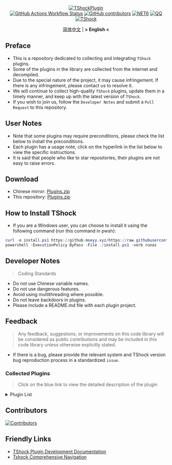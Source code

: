 <div align = "center">
  
[![TShockPlugin](https://socialify.git.ci/UnrealMultiple/TShockPlugin/image?description=1&descriptionEditable=A%20TShock%20Chinese%20Plugin%20Collection%20Repository&forks=1&issues=1&language=1&logo=https%3A%2F%2Fgithub.com%2FUnrealMultiple%2FTShockPlugin%2Fblob%2Fmaster%2Ficon.png%3Fraw%3Dtrue&name=1&pattern=Circuit%20Board&pulls=1&stargazers=1&theme=Auto)](https://github.com/UnrealMultiple/TShockPlugin)  
[![GitHub Actions Workflow Status](https://img.shields.io/github/actions/workflow/status/UnrealMultiple/TShockPlugin/.github%2Fworkflows%2Fplugins_publish.yml)](https://github.com/UnrealMultiple/TShockPlugin/actions)
[![GitHub contributors](https://img.shields.io/github/contributors/UnrealMultiple/TShockPlugin?style=flat)](https://github.com/UnrealMultiple/TShockPlugin/graphs/contributors)
[![NET6](https://img.shields.io/badge/Core-%20.NET_6-blue)](https://dotnet.microsoft.com/zh-cn/)
[![QQ](https://img.shields.io/badge/QQ-EB1923?logo=tencent-qq&logoColor=white)](https://qm.qq.com/cgi-bin/qm/qr?k=54tOesIU5g13yVBNFIuMBQ6AzjgE6f0m&jump_from=webapi&authKey=6jzafzJEqQGzq7b2mAHBw+Ws5uOdl83iIu7CvFmrfm/Xxbo2kNHKSNXJvDGYxhSW)
[![TShock](https://img.shields.io/badge/TShock5.2.0-2B579A.svg?&logo=TShock&logoColor=white)](https://github.com/Pryaxis/TShock)

[简体中文](README.md) | **&gt; English &lt;**

</div>

## Preface
- This is a repository dedicated to collecting and integrating `TShock` plugins.
- Some of the plugins in the library are collected from the internet and decompiled.
- Due to the special nature of the project, it may cause infringement. If there is any infringement, please contact us to resolve it.
- We will continue to collect high-quality `TShock` plugins, update them in a timely manner, and keep up with the latest version of `TShock`.
- If you wish to join us, follow the `Developer Notes` and submit a `Pull Request` to this repository.


## User Notes

- Note that some plugins may require preconditions, please check the list below to install the preconditions.
- Each plugin has a usage note, click on the hyperlink in the list below to view the specific instructions.
- It is said that people who like to star repositories, their plugins are not easy to raise errors.

## Download

- Chinese mirror: [Plugins.zip](https://github.moeyy.xyz/https://github.com/UnrealMultiple/TShockPlugin/releases/download/V1.0.0.0/Plugins.zip)
- This repository: [Plugins.zip](https://github.com/UnrealMultiple/TShockPlugin/releases/tag/V1.0.0.0)

## How to Install TShock
- If you are a Windows user, you can choose to install it using the following command (run this command in pwsh):
```powershell
curl -o install.ps1 https://github.moeyy.xyz/https://raw.githubusercontent.com/UnrealMultiple/TShockPlugin/master/InstallTShock.ps1
powershell -ExecutionPolicy ByPass -File ./install.ps1 -verb runas
```

## Developer Notes

> Coding Standards

- Do not use Chinese variable names.
- Do not use dangerous features.
- Avoid using multithreading where possible.
- Do not leave backdoors in plugins.
- Please include a README.md file with each plugin project.

## Feedback

> Any feedback, suggestions, or improvements on this code library will be considered as public contributions and may be included in this code library unless otherwise explicitly stated.

- If there is a bug, please provide the relevant system and TShock version bug reproduction process in a standardized `issue`.

### Collected Plugins

> Click on the blue link to view the detailed description of the plugin

<Details>
<Summary>Plugin List</Summary>

| Plugin Name                                                      |                                 Plugin Description                                 |                                                                   Precondition                                                                   |
|------------------------------------------------------------------|:----------------------------------------------------------------------------------:|:------------------------------------------------------------------------------------------------------------------------------------------------:|
| [ChattyBridge](ChattyBridge/README.md)                           |                            Used for cross-server chat.                             |                                                                        No                                                                        |
| [EconomicsAPI](EconomicsAPI/README.md)                           |                            Economic plugin prerequisite                            |                                                                        No                                                                        |
| [Economics.RPG](Economics.RPG/README.md)                         |                                        RPG                                         |                                                      [EconomicsAPI](EconomicsAPI/README.md)                                                      |
| [Economics.WeaponPlus](Economics.WeaponPlus/README.md)           |                                  Enhance weapons                                   |                                                      [EconomicsAPI](EconomicsAPI/README.md)                                                      |
| [Economics.Deal](Economics.RPG/README.md)                        |                                   Trading plugin                                   |                                                      [EconomicsAPI](EconomicsAPI/README.md)                                                      |
| [Economics.Shop](Economics.Shop/README.md)                       |                                    Store plugin                                    | [EconomicsAPI](EconomicsAPI/README.md)<br>[Economics.RPG](https://github.com/UnrealMultiple/TShockPlugin/blob/master/Economics.RPG/README.md) |
| [Economics.Skill](Economics.Skill/README.md)                     |                                    Skill plugin                                    | [EconomicsAPI](EconomicsAPI/README.md)<br>[Economics.RPG](https://github.com/UnrealMultiple/TShockPlugin/blob/master/Economics.RPG/README.md) |
| [Economics.Regain](Economics.Regain/README.md)                   |                                   Item recycling                                   |                                                      [EconomicsAPI](EconomicsAPI/README.md)                                                      |
| [Economics.Projectile](Economics.Projectile/README.md)           |                                 Custom projectile                                  |                                [EconomicsAPI](EconomicsAPI/README.md)<br>[Economics.RPG](Economics.RPG/README.md)                                |
| [Economics.NPC](Economics.NPC/README.md)                         |                                Custom monster loot                                 |                                                      [EconomicsAPI](EconomicsAPI/README.md)                                                      |
| [Economics.Task](Economics.Task/README.md)                       |                                    Task plugin                                     | [EconomicsAPI](EconomicsAPI/README.md)<br>[Economics.RPG](https://github.com/UnrealMultiple/TShockPlugin/blob/master/Economics.RPG/README.md) |
| [CreateSpawn](CreateSpawn/README.md)                             |                          Spawn point building generation                           |                                                                        No                                                                        |
| [AutoBroadcast](AutoBroadcast/README.md)                         |                                Automatic broadcast                                 |                                                                        No                                                                        |
| [AutoTeam](AutoTeam/README.md)                                   |                                      AutoTeam                                      |                                                                        No                                                                        |
| [BridgeBuilder](BridgeBuilder/README.md)                         |                                Quick bridge laying                                 |                                                                        No                                                                        |
| [OnlineGiftPackage](OnlineGiftPackage/README.md)                 |                                  Online gift pack                                  |                                                                        No                                                                        |
| [LifemaxExtra](LifemaxExtra/README.md)                           |                         Eat more Life Fruits/Life Crystal                          |                                                                        No                                                                        |
| [DisableMonsLoot](DisableMonsLoot/README.md)                     |                           Prohibit monster drop rewards                            |                                                                        No                                                                        |
| [PermaBuff](PermaBuff/README.md)                                 |                                   Permanent Buff                                   |                                                                        No                                                                        |
| [ShortCommand](ShortCommand/README.md)                           |                                   Short Command                                    |                                                                        No                                                                        |
| [ProgressBag](ProgressBag/README.md)                             |                                 Progress gift pack                                 |                                                                        No                                                                        |
| [CriticalHit](CriticalHit/README.md)                             |                                     Hit prompt                                     |                                                                        No                                                                        |
| [Back](Back/README.md)                                           |                            Return to the point of death                            |                                                                        No                                                                        |
| [BanNpc](BanNpc/README.md)                                       |                             Prevent monster generation                             |                                                                        No                                                                        |
| [MapTeleport](MapTp/README.md)                                   |                         Double-click the map to teleport.                          |                                                                        No                                                                        |
| [RandReSpawn](RandRespawn/README.md)                             |                                 Random spawn point                                 |                                                                        No                                                                        |
| [CGive](CGive/README.md)                                         |                                  Offline commands                                  |                                                                        No                                                                        |
| [RainbowChat](RainbowChat/README.md)                             |                                 Random chat color                                  |                                                                        No                                                                        |
| [NormalDropsBags](NormalDropsBags/README.md)                     |                      Drop Treasure Bags at normal difficulty.                      |                                                                        No                                                                        |
| [DisableSurfaceProjectiles](DisableSurfaceProjectiles/README.md) |                            Prohibit surface projectiles                            |                                                                        No                                                                        |
| [RecipesBrowser](RecipesBrowser/README.md)                       |                                   Crafting Table                                   |                                                                        No                                                                        |
| [DisableGodMod](DisableGodMod/README.md)                         |                        Prevent player from being invincible                        |                                                                        No                                                                        |
| [TownNPCHomes](TownNPCHomes/README.md)                           |                                   NPC quick home                                   |                                                                        No                                                                        |
| [RegionView](RegionView/README.md)                               |                              Display area boundaries                               |                                                                        No                                                                        |
| [Noagent](Noagent/README.md)                                     |                          Prohibit proxy IP from entering                           |                                                                        No                                                                        |
| [SwitchCommands](SwitchCommands/README.md)                       |                             Execute commands in region                             |                                                                        No                                                                        |
| [GolfRewards](GolfRewards/README.md)                             |                                    Golf Rewards                                    |                                                                        No                                                                        |
| [DataSync](DataSync/README.md)                                   |                              Progress synchronization                              |                                                                        No                                                                        |
| [ProgressRestrict](ProgressRestrict/README.md)                   |                              Super progress detection                              |                                                          [DataSync](DataSync/README.md)                                                          |
| [PacketsStop](PacketsStop/README.md)                             |                                Packet interception                                 |                                                                        No                                                                        |
| [DeathDrop](DeathDrop/README.md)                                 |                      Random and custom loot for monster death                      |                                                                        No                                                                        |
| [DTEntryBlock](DTEntryBlock/README.md)                           |                       Prevent entry into dungeons or temples                       |                                                                        No                                                                        |
| [PerPlayerLoot](PerPlayerLoot/README.md)                         |                           Separate chest for player loot                           |                                                                        No                                                                        |
| [PvPer](PvPer/README.md)                                         |                                    Duel system                                     |                                                                        No                                                                        |
| [DumpTerrariaID](DumpTerrariaID/README.md)                       |                                 Query Terraria ID                                  |                                                                        No                                                                        |
| [DamageStatistic](DamageStatistic/README.md)                     |                                 Damage statistics                                  |                                                                        No                                                                        |
| [AdditionalPylons](AdditionalPylons/README.md)                   |                             Place more crystal towers                              |                                                                        No                                                                        |
| [History](History/README.md)                                     |                                History grid record                                 |                                                                        No                                                                        |
| [Invincibility](Invincibility/README.md)                         |                             Time-limited invincibility                             |                                                                        No                                                                        |
| [Ezperm](Ezperm/README.md)                                       |                              Batch change permissions                              |                                                                        No                                                                        |
| [AutoClear](Autoclear/README.md)                                 |                           Intelligent automatic cleaning                           |                                                                        No                                                                        |
| [EssentialsPlus](EssentialsPlus/README.md)                       |                              More management commands                              |                                                                        No                                                                        |
| [ShowArmors](ShowArmors/README.md)                               |                               Display equipment bar                                |                                                                        No                                                                        |
| [VeinMiner](VeinMiner/README.md)                                 |                                    Chain mining                                    |                                                                        No                                                                        |
| [PersonalPermission](PersonalPermission/README.md)               |                      Set permissions individually for players                      |                                                                        No                                                                        |
| [ItemPreserver](ItemPreserver/README.md)                         |                           Specified items do not consume                           |                                                                        No                                                                        |
| [SimultaneousUseFix](SimultaneousUseFix/README.md)               |         Solve problems like stuck double hammer and star spin machine gun          |                                      [Chireiden.TShock.Omni](https://github.com/sgkoishi/yaaiomni/releases)                                      |
| [Challenger](Challenger/README.md)                               |                                  Challenger mode                                   |                                                                        No                                                                        |
| [MiniGamesAPI](MiniGamesAPI/README.md)                           |                              Bean paste mini game API                              |                                                                        No                                                                        |
| [BuildMaster](BuildMaster/README.md)                             |                       Red Bean Mini Game·Master Builder Mode                       |                                                      [MiniGamesAPI](MiniGamesAPI/README.md)                                                      |
| [journeyUnlock](journeyUnlock/README.md)                         |                                Unlock Journey Items                                |                                                                        No                                                                        |
| [ListPlugins](ListPlugins/README.md)                             |                               List Installed Plugins                               |                                                                        No                                                                        |
| [BagPing](BagPing/README.md)                                     |                              Mark Treasure Bag on Map                              |                                                                        No                                                                        |
| [ServerTools](ServerTools/README.md)                             |                              Server Management Tools                               |                                                                        No                                                                        |
| [Platform](Platform/README.md)                                   |                              Determine Player Device                               |                                                                        No                                                                        |
| [CaiLib](CaiLib/README.md)                                       |                               Cai’s Preload Library                                |                                                                        No                                                                        |
| [GenerateMap](GenerateMap/README.md)                             |                                 Generate Map Image                                 |                                                            [CaiLib](CaiLib/README.md)                                                            |
| [RestInventory](RestInventory/README.md)                         |                       Provide REST Query Backpack Interface                        |                                                                        No                                                                        |
| [WikiLangPackLoader](WikiLangPackLoader/README.md)               |                     Load Chinese Wiki Language Pack for Server                     |                                                                        No                                                                        |
| [HelpPlus](HelpPlus/README.md)                                   |                            Fix and Enhance Help Command                            |                                                                        No                                                                        |
| [CaiBot](CaiBot/README.md)                                       |                             CaiBot(QQ) Adapter Plugin                              |                                                              Built-in Precondition                                                               |
| [HouseRegion](HouseRegion/README.md)                             |                                Land Claiming Plugin                                |                                                                        No                                                                        |
| [SignInSign](SignInSign/README.md)                               |                               Signboard Login Plugin                               |                                                                        No                                                                        |
| [WeaponPlusCostCoin](WeaponPlusCostCoin/README.md)               |                          Weapon Enhancement Coin Version                           |                                                                        No                                                                        |
| [Respawn](Respawn/README.md)                                     |                            Respawn at the Deadth Place                             |                                                                        No                                                                        |
| [EndureBoost](EndureBoost/README.md)                             |                  Long Duration Buff After Certain Amount of Items                  |                                                                        No                                                                        |
| [AnnouncementBoxPlus](AnnouncementBoxPlus/README.md)             |                        Enhance Broadcast Box Functionality                         |                                                                        No                                                                        |
| [ConsoleSql](ConsoleSql/README.md)                               |                 Allow You to Execute SQL Statements in the Console                 |                                                                        No                                                                        |
| [ProgressControl](ProgressControls/README.md)                    |                         Planbook (Automate Server Control)                         |                                                                        No                                                                        |
| [RealTime](RealTime/README.md)                                   |                       Synchronize Server Time with Real Time                       |                                                                        No                                                                        |
| [GoodNight](GoodNight/README.md)                                 |                                       Curfew                                       |                                                                        No                                                                        |
| [Musicplayer](musicplayer/README.md)                             |                                Simple Music Player                                 |                                                                        No                                                                        |
| [TimerKeeper](TimerKeeper/README.md)                             |                                  Save Timer State                                  |                                                                        No                                                                        |
| [Chameleon](Chameleon/README.md)                                 |                          Login Before Entering the Server                          |                                                                        No                                                                        |
| [AutoPluginManager](AutoPluginManager/README.md)                 |                         One-Click Automatic Plugin Update                          |                                                                        No                                                                        |
| [SpclPerm](SpclPerm/README.md)                                   |                              Server Owner Privileges                               |                                                                        No                                                                        |
| [MonsterRegen](MonsterRegen/README.md)                           |                           Monster Progress Regeneration                            |                                                                        No                                                                        |
| [HardPlayerDrop](HardPlayerDrop/README.md)                       |                         Hardcore Death Drops Life Crystals                         |                                                                        No                                                                        |
| [ReFishTask](ReFishTask/README.md)                               |                       Automatically Refresh Fisherman Tasks                        |                                                                        No                                                                        |
| [Sandstorm](Sandstorm/README.md)                                 |                                  Toggle Sandstorm                                  |                                                                        No                                                                        |
| [RandomBroadcast](RandomBroadcast/README.md)                     |                                  Random Broadcast                                  |                                                                        No                                                                        |
| [BedSet](BedSet/README.md)                                       |                            Set and Record Respawn Point                            |                                                                        No                                                                        |
| [ConvertWorld](ConvertWorld/README.md)                           |                       Defeat Monsters to Convert World Items                       |                                                                        No                                                                        |
| [AutoStoreItems](AutoStoreItems/README.md)                       |                                   Auto Save Item                                   |                                                                        No                                                                        |
| [ZHIPlayerManager](ZHIPlayerManager/README.md)                   |                          zZhi's Player Management Plugin                           |                                                                        No                                                                        |
| [SpawnInfra](SpawnInfra/README.md)                               |                           Generate Basic Infrastructure                            |                                                                        No                                                                        |
| [CNPCShop](CNPCShop/README.md)                                   |                                  Custom NPC Shop                                   |                                                                        No                                                                        |
| [SessionSentinel](SessionSentinel/README.md)                     |              Handle Players Not Sending Data Packets for a Long Time               |                                                                        No                                                                        |
| [TeleportRequest](TeleportRequest/README.md)                     |                                  Teleport Request                                  |                                                                        No                                                                        |
| [CaiRewardChest](CaiRewardChest/README.md)                       | Convert Naturally Generated Chests into Reward Chests that Everyone Can Claim Once |                                                                        No                                                                        |
| [ProxyProtocolSocket](ProxyProtocolSocket/README.md)             |                         Accept proxy protocol connections                          |                                                                        No                                                                        |
| [UnseenInventory](UnseenInventory/README.md)                     |       Allows the server to generate items that are normally 'unobtainable'.        |                                                                        No                                                                        |
| [ChestRestore](ChestRestore/README.md)                           |                              Infinite chest items                                  |                                                                        No                                                                        |

</Details>

## Contributors

[![Contributors](https://stats.deeptrain.net/contributor/UnrealMultiple/TShockPlugin)](https://github.com/UnrealMultiple/TShockPlugin/graphs/contributors)

## Friendly Links

- [TShock Plugin Development Documentation](https://github.com/ACaiCat/TShockPluginDocument)
- [Tshock Comprehensive Navigation](https://github.com/UnrealMultiple/Tshock-nav)
